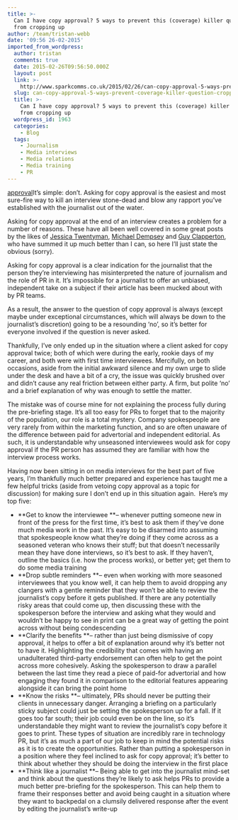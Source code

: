 ```yaml
---
title: >-
  Can I have copy approval? 5 ways to prevent this (coverage) killer question
  from cropping up
author: /team/tristan-webb
date: '09:56 26-02-2015'
imported_from_wordpress:
  author: tristan
  comments: true
  date: 2015-02-26T09:56:50.000Z
  layout: post
  link: >-
    http://www.sparkcomms.co.uk/2015/02/26/can-copy-approval-5-ways-prevent-coverage-killer-question-cropping/
  slug: can-copy-approval-5-ways-prevent-coverage-killer-question-cropping
  title: >-
    Can I have copy approval? 5 ways to prevent this (coverage) killer question
    from cropping up
  wordpress_id: 1963
  categories:
    - Blog
  tags:
    - Journalism
    - Media interviews
    - Media relations
    - Media training
    - PR
---
```


[approval](approval-150x150.png)It’s simple: don’t. Asking for copy approval is the easiest and most sure-fire way to kill an interview stone-dead and blow any rapport you’ve established with the journalist out of the water.

Asking for copy approval at the end of an interview creates a problem for a number of reasons. These have all been well covered in some great posts by the likes of [Jessica Twentyman](http://whitelabelglobal.com/blog/item/why-the-answer-s-always-no-to-copy-approval), [Michael Dempsey](http://www.mediapilot.com/blog/can-i-see-the-copy-before-you-publish) and [Guy Clapperton](http://guyclappertonmedia.com/2015/02/12/no-you-cant-check-my-copy/), who have summed it up much better than I can, so here I’ll just state the obvious (sorry).

Asking for copy approval is a clear indication for the journalist that the person they’re interviewing has misinterpreted the nature of journalism and the role of PR in it. It’s impossible for a journalist to offer an unbiased, independent take on a subject if their article has been mucked about with by PR teams.

As a result, the answer to the question of copy approval is always (except maybe under exceptional circumstances, which will always be down to the journalist’s discretion) going to be a resounding ‘no’, so it’s better for everyone involved if the question is never asked.

Thankfully, I’ve only ended up in the situation where a client asked for copy approval twice; both of which were during the early, rookie days of my career, and both were with first time interviewees. Mercifully, on both occasions, aside from the initial awkward silence and my own urge to slide under the desk and have a bit of a cry, the issue was quickly brushed over and didn’t cause any real friction between either party. A firm, but polite ‘no’ and a brief explanation of why was enough to settle the matter.

The mistake was of course mine for not explaining the process fully during the pre-briefing stage. It’s all too easy for PRs to forget that to the majority of the population, our role is a total mystery. Company spokespeople are very rarely from within the marketing function, and so are often unaware of the difference between paid for advertorial and independent editorial. As such, it is understandable why unseasoned interviewees would ask for copy approval if the PR person has assumed they are familiar with how the interview process works.

Having now been sitting in on media interviews for the best part of five years, I’m thankfully much better prepared and experience has taught me a few helpful tricks (aside from vetoing copy approval as a topic for discussion) for making sure I don’t end up in this situation again.  Here’s my top five:

  * **Get to know the interviewee **– whenever putting someone new in front of the press for the first time, it’s best to ask them if they’ve done much media work in the past. It’s easy to be disarmed into assuming that spokespeople know what they’re doing if they come across as a seasoned veteran who knows their stuff; but that doesn’t necessarily mean they have done interviews, so it’s best to ask. If they haven’t, outline the basics (i.e. how the process works), or better yet; get them to do some media training
  * **Drop subtle reminders **– even when working with more seasoned interviewees that you know well, it can help them to avoid dropping any clangers with a gentle reminder that they won’t be able to review the journalist’s copy before it gets published. If there are any potentially risky areas that could come up, then discussing these with the spokesperson before the interview and asking what they would and wouldn’t be happy to see in print can be a great way of getting the point across without being condescending
  * **Clarify the benefits **– rather than just being dismissive of copy approval, it helps to offer a bit of explanation around why it’s better not to have it. Highlighting the credibility that comes with having an unadulterated third-party endorsement can often help to get the point across more cohesively. Asking the spokesperson to draw a parallel between the last time they read a piece of paid-for advertorial and how engaging they found it in comparison to the editorial features appearing alongside it can bring the point home
  * **Know the risks **– ultimately, PRs should never be putting their clients in unnecessary danger. Arranging a briefing on a particularly sticky subject could just be setting the spokesperson up for a fall. If it goes too far south; their job could even be on the line, so it’s understandable they might want to review the journalist’s copy before it goes to print. These types of situation are incredibly rare in technology PR, but it’s as much a part of our job to keep in mind the potential risks as it is to create the opportunities. Rather than putting a spokesperson in a position where they feel inclined to ask for copy approval; it’s better to think about whether they should be doing the interview in the first place
  * **Think like a journalist **– Being able to get into the journalist mind-set and think about the questions they’re likely to ask helps PRs to provide a much better pre-briefing for the spokesperson. This can help them to frame their responses better and avoid being caught in a situation where they want to backpedal on a clumsily delivered response after the event by editing the journalist’s write-up
